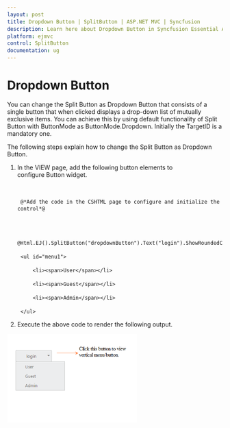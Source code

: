 ```yaml
---
layout: post
title: Dropdown Button | SplitButton | ASP.NET MVC | Syncfusion
description: Learn here about Dropdown Button in Syncfusion Essential ASP.NET MVC SplitButton Control, its elements, and more.
platform: ejmvc
control: SplitButton
documentation: ug
---
```


# Dropdown Button

You can change the Split Button as Dropdown Button that consists of a single button that when clicked displays a drop-down list of mutually exclusive items. You can achieve this by using default functionality of Split Button with ButtonMode as ButtonMode.Dropdown. Initially the TargetID is a mandatory one.

The following steps explain how to change the Split Button as Dropdown Button.

1. In the VIEW page, add the following button elements to configure Button widget.

   ~~~ cshtml


	@*Add the code in the CSHTML page to configure and initialize the control*@



	@Html.EJ().SplitButton("dropdownButton").Text("login").ShowRoundedCorner(true).Size(ButtonSize.Medium).ContentType(ContentType.TextOnly).TargetID("menu1").ButtonMode(ButtonMode.Dropdown)

	<ul id="menu1">

		<li><span>User</span></li>

		<li><span>Guest</span></li>

		<li><span>Admin</span></li>

	</ul>

   ~~~
  



2. Execute the above code to render the following output.

![Dropdown Button in ASP.NET MVC SplitButton](dropdown-button_images/aspnetmvc-splitbutton-dropdown.png)





